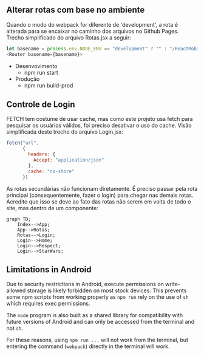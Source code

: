 ## Alterar rotas com base no ambiente

Quando o modo do webpack for diferente de 'development', a rota é alterada para se encaixar no caminho dos arquivos no Github Pages. Trecho simplificado do arquivo Rotas.jsx a seguir:

```javascript
let basename = process.env.NODE_ENV == "development" ? "" : "/ReactMobile/dist"
<Router basename={basename}>
```

- Desenvovimento
  - npm run start
- Produção
  - npm run build-prod

## Controle de Login

FETCH tem costume de usar cache, mas como este projeto usa fetch para pesquisar os usuários válidos, foi preciso desativar o uso do cache. Visão simplificada deste trecho do arquivo Login.jsx:

```javascript
fetch("url",
      {
        headers: {
          Accept: "application/json"
        },
        cache: "no-store"
      })
```

As rotas secundárias não funcionam diretamente. É preciso passar pela rota principal (consequentemente, fazer o login) para chegar nas demais rotas.
Acredito que isso se deve ao fato das rotas não serem em volta de todo o site, mas dentro de um componente:

```mermaid
graph TD;
    Index-->App;
    App-->Rotas;
    Rotas-->Login;
    Login-->Home;
    Login-->Respect;
    Login-->StarWars;
```

## Limitations in Android

Due to security restrictions in Android, execute permissions on write-allowed storage is likely forbidden on most stock devices. This prevents some npm scripts from working properly as `npm run` rely on the use of `sh` which requires exec permissions.

The `node` program is also built as a shared library for compatibility with future versions of Android and can only be accessed from the terminal and not `sh`.

For these reasons, using `npm run ...` will not work from the terminal, but entering the command (`webpack`) directly in the terminal will work.
